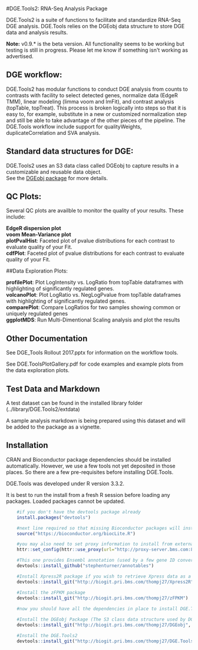 #DGE.Tools2: RNA-Seq Analysis Package

DGE.Tools2 is a suite of functions to facilitate and standardize RNA-Seq DGE analysis.  DGE.Tools relies on the DGEobj data structure to store DGE data and analysis results.  

**Note:** v0.9.* is the beta version.  All functionality seems to be working but testing is still in progress.  Please let me know
if something isn't working as advertised.  


## DGE workflow:

DGE.Tools2 has modular functions to conduct DGE analysis from counts to contrasts with facility to select detected genes, normalize data (EdgeR TMM), linear modeling (limma voom and lmFit), and contrast analysis (topTable, topTreat). This process is broken logically into steps so that it is easy to, for example, substitute in a new or customized normalization step and still be able to take advantage of the other pieces of the pipeline. The DGE.Tools workflow include support for qualityWeights, duplicateCorrelation and SVA analysis.

## Standard data structures for DGE:

DGE.Tools2 uses an S3 data class called DGEobj to capture results in a customizable and reusable data object.  
See the [DGEobj package](https://biogit.pri.bms.com/thompj27/DGE.Tools2) for more details.

## QC Plots:

Several QC plots are availble to monitor the quality of your results. These include:

**EdgeR dispersion plot**   
**voom Mean-Variance plot**   
**plotPvalHist**: Faceted plot of pvalue distributions for each contrast to evaluate quality of your Fit.   
**cdfPlot**: Faceted plot of pvalue distributions for each contrast to evaluate quality of your Fit.   

##Data Exploration Plots:

**profilePlot**: Plot LogIntensity vs. LogRatio from topTable dataframes with highlighting of significantly regulated genes.  
**volcanoPlot**: Plot LogRatio vs. NegLogPvalue from topTable dataframes with highlighting of significantly regulated genes.  
**comparePlot**: Compare LogRatios for two samples showing common or uniquely regulated genes  
**ggplotMDS**: Run Multi-Dimentional Scaling analysis and plot the results  


## Other Documentation

See DGE_Tools Rollout 2017.pptx for information on the workflow tools.   
  
See DGE.ToolsPlotGallery.pdf for code examples and example plots from the data exploration plots. 

## Test Data and Markdown

A test dataset can be found in the installed library folder (../library/DGE.Tools2/extdata)

A sample analysis markdown is being prepared using this dataset and will be added to the package as a vignette.  

## Installation

CRAN and Bioconductor package dependencies should be installed automatically.  However, we use a few tools not yet 
deposited in those places.  So there are a few pre-requisites before installing DGE.Tools.

DGE.Tools was developed under R version 3.3.2.  

It is best to run the install from a fresh R session before loading any packages.  Loaded packages cannot be updated.

```r
    #if you don't have the devtools package already
    install.packages("devtools") 

    #next line required so that missing Bioconductor packages will install
    source("https://bioconductor.org/biocLite.R")

    #you may also need to set proxy information to install from external github accounts
    httr::set_config(httr::use_proxy(url="http://proxy-server.bms.com:8080"))

    #This one provides Ensembl annotation (used by a few gene ID conversion functions)
    devtools::install_github("stephenturner/annotables")

    #Install Xpress2R package if you wish to retrieve Xpress data as a DGEobj
    devtools::install_git("http://biogit.pri.bms.com/thompj27/Xpress2R", repos=BiocInstaller::biocinstallRepos()) 

    #Install the zFPKM package
    devtools::install_git("http://biogit.pri.bms.com/thompj27/zFPKM")
	
    #now you should have all the dependencies in place to install DGE.Tools 

    #Install the DGEobj Package (The S3 class data structure used by DGE.Tools2
    devtools::install_git("http://biogit.pri.bms.com/thompj27/DGEobj", repos=BiocInstaller::biocinstallRepos())   

    #Install the DGE.Tools2
    devtools::install_git("http://biogit.pri.bms.com/thompj27/DGE.Tools2", repos=BiocInstaller::biocinstallRepos()) 
  
```   



